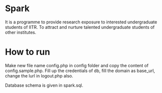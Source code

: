# Spark

It is a programme to provide research exposure to interested undergraduate students of IITR. To attract and nurture talented undergraduate students of other institutes. 

# How to run

Make new file name config.php in config folder and copy the content of config.sample.php. Fill up the credentials of db, fill the domain as base_url, change the lurl in logout.php also.

Database schema is given in spark.sql. 

